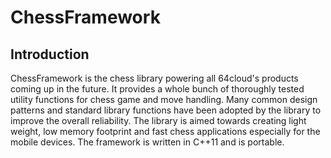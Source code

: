 # ChessFramework

## Introduction

ChessFramework is the chess library powering all 64cloud's products coming up in the future. It provides a whole bunch of thoroughly tested utility functions for chess game and move handling. Many common design patterns and standard library functions have been adopted by the library to improve the overall reliability. The library is aimed towards creating light weight, low memory footprint and fast chess applications especially for the mobile devices. The framework is written in C++11 and is portable.
